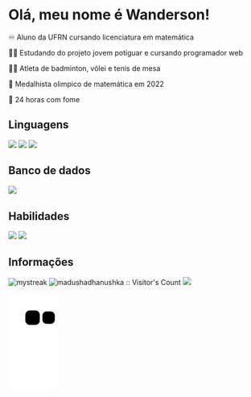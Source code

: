 <h1> Olá, meu nome é Wanderson! </h1>

<p> ♾️  Aluno da UFRN cursando licenciatura em matemática </p>
<p> 🧑‍💻 Estudando do projeto jovem potiguar e cursando programador web </p>
<p> 🏸🏐 Atleta de badminton, võlei e tenis de mesa </p>
<p> 🥉 Medalhista olimpico de matemática em 2022 </p>
<p> 🍔 24 horas com fome </p>

<h2> Linguagens </h2>

<img src="https://cdn.jsdelivr.net/gh/devicons/devicon@latest/icons/javascript/javascript-original.svg" width = "50px" >
<img src="https://cdn.jsdelivr.net/gh/devicons/devicon@latest/icons/html5/html5-original.svg" width = "50px"/>
<img src="https://cdn.jsdelivr.net/gh/devicons/devicon@latest/icons/css3/css3-original.svg" width = "50px"/>
                             
<h2> Banco de dados </h2>


<img src="https://cdn.jsdelivr.net/gh/devicons/devicon@latest/icons/postgresql/postgresql-original.svg" width = "50px"/>

<h2> Habilidades </h2>


<img src="https://cdn.jsdelivr.net/gh/devicons/devicon@latest/icons/canva/canva-original.svg" width = "50px"/>
<img src="https://cdn.jsdelivr.net/gh/devicons/devicon@latest/icons/photoshop/photoshop-original.svg" width = "50px"/>
          
<h2> Informações </h2>

<img src="https://github-readme-streak-stats.herokuapp.com/?user=madushadhanushka&theme=tokyonight" alt="mystreak"/>
<img src="https://profile-counter.glitch.me/{madushadhanushka}/count.svg" alt="madushadhanushka :: Visitor's Count" />
<img src="http://estruyf-github.azurewebsites.net/api/VisitorHit?user=madushadhanushka&repo=madushadhanushka&countColorcountColor&countColor=%237B1E7B"/>


![Snake animation](https://github.com/madushadhanushka/github-readme/blob/output/github-contribution-snake.svg)


